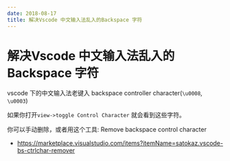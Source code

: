 ```yaml
---
date: 2018-08-17
title: 解决Vscode 中文输入法乱入的Backspace 字符
---
```

# 解决Vscode 中文输入法乱入的Backspace 字符
vscode 下的中文输入法老键入 backspace controller character(`\u0008`, `\u0003`)

如果你打开`view->toggle Control Character` 就会看到这些字符。

你可以手动删除，或者用这个工具: Remove backspace control character
- https://marketplace.visualstudio.com/items?itemName=satokaz.vscode-bs-ctrlchar-remover